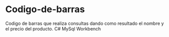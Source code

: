 # Codigo-de-barras
Codigo de barras que realiza consultas dando como resultado el nombre y el precio del producto. C# MySql Workbench
